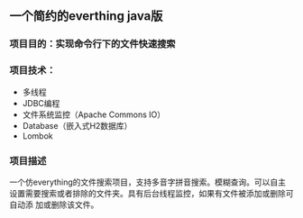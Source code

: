 
## 一个简约的everthing java版


### 项目目的：实现命令行下的文件快速搜索

### 项目技术： 

- 多线程
- JDBC编程
- 文件系统监控（Apache Commons IO）
- Database（嵌入式H2数据库）
- Lombok

### 项目描述
一个仿everything的文件搜索项目，支持多音字拼音搜索。模糊查询。可以自主设置需要搜索或者排除的文件夹。具有后台线程监控，如果有文件被添加或删除可自动添	加或删除该文件。
